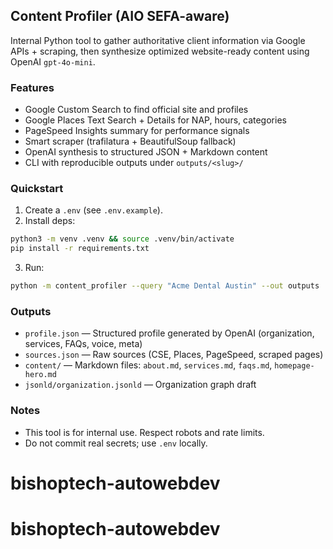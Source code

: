 ## Content Profiler (AIO SEFA-aware)

Internal Python tool to gather authoritative client information via Google APIs + scraping, then synthesize optimized website-ready content using OpenAI `gpt-4o-mini`.

### Features
- Google Custom Search to find official site and profiles
- Google Places Text Search + Details for NAP, hours, categories
- PageSpeed Insights summary for performance signals
- Smart scraper (trafilatura + BeautifulSoup fallback)
- OpenAI synthesis to structured JSON + Markdown content
- CLI with reproducible outputs under `outputs/<slug>/`

### Quickstart
1) Create a `.env` (see `.env.example`).
2) Install deps:
```bash
python3 -m venv .venv && source .venv/bin/activate
pip install -r requirements.txt
```
3) Run:
```bash
python -m content_profiler --query "Acme Dental Austin" --out outputs
```

### Outputs
- `profile.json` — Structured profile generated by OpenAI (organization, services, FAQs, voice, meta)
- `sources.json` — Raw sources (CSE, Places, PageSpeed, scraped pages)
- `content/` — Markdown files: `about.md`, `services.md`, `faqs.md`, `homepage-hero.md`
- `jsonld/organization.jsonld` — Organization graph draft

### Notes
- This tool is for internal use. Respect robots and rate limits.
- Do not commit real secrets; use `.env` locally.


# bishoptech-autowebdev
# bishoptech-autowebdev
